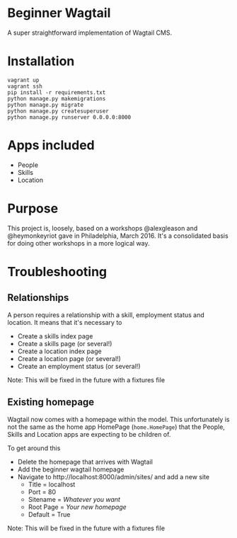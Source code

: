 Beginner Wagtail
==================
A super straightforward implementation of Wagtail CMS.

# Installation
```
vagrant up
vagrant ssh
pip install -r requirements.txt
python manage.py makemigrations
python manage.py migrate
python manage.py createsuperuser
python manage.py runserver 0.0.0.0:8000
```

# Apps included

- People
- Skills
- Location

# Purpose
This project is, loosely, based on a workshops @alexgleason and @heymonkeyriot gave in Philadelphia, March 2016. It's a consolidated basis for doing other workshops in a more logical way.

# Troubleshooting
## Relationships
A person requires a relationship with a skill, employment status and location. It means that it's necessary to

 - Create a skills index page
 - Create a skills page (or several!)
 - Create a location index page
 - Create a location page (or several!)
 - Create an employment status (or several!)

Note: This will be fixed in the future with a fixtures file

## Existing homepage
Wagtail now comes with a homepage within the model. This unfortunately is not the same as the home app HomePage (`home.HomePage`) that the People, Skills and Location apps are expecting to be children of.

To get around this

 - Delete the homepage that arrives with Wagtail
 - Add the beginner wagtail homepage
 - Navigate to http://localhost:8000/admin/sites/ and add a new site
   - Title = localhost
   - Port = 80
   - Sitename = _Whatever you want_
   - Root Page = _Your new homepage_
   - Default = True

Note: This will be fixed in the future with a fixtures file